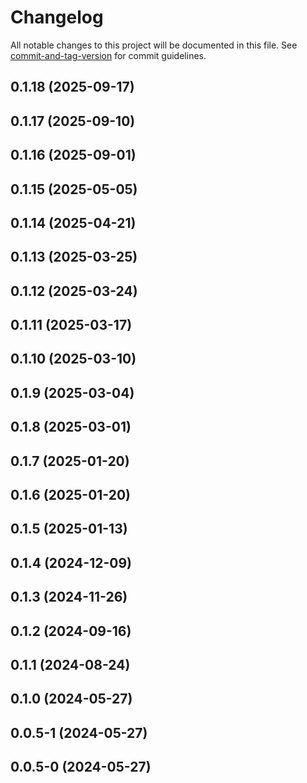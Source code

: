# Changelog

All notable changes to this project will be documented in this file. See [commit-and-tag-version](https://github.com/absolute-version/commit-and-tag-version) for commit guidelines.

## 0.1.18 (2025-09-17)

## 0.1.17 (2025-09-10)

## 0.1.16 (2025-09-01)

## 0.1.15 (2025-05-05)

## 0.1.14 (2025-04-21)

## 0.1.13 (2025-03-25)

## 0.1.12 (2025-03-24)

## 0.1.11 (2025-03-17)

## 0.1.10 (2025-03-10)

## 0.1.9 (2025-03-04)

## 0.1.8 (2025-03-01)

## 0.1.7 (2025-01-20)

## 0.1.6 (2025-01-20)

## 0.1.5 (2025-01-13)

## 0.1.4 (2024-12-09)

## 0.1.3 (2024-11-26)

## 0.1.2 (2024-09-16)

## 0.1.1 (2024-08-24)

## 0.1.0 (2024-05-27)

## 0.0.5-1 (2024-05-27)

## 0.0.5-0 (2024-05-27)

